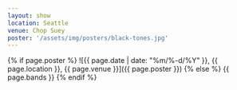 ```yaml
---
layout: show
location: Seattle
venue: Chop Suey
poster: '/assets/img/posters/black-tones.jpg'
---
```


{% if page.poster %}
![{{ page.date | date: "%m/%-d/%Y" }}, {{ page.location }}, {{ page.venue }}]({{ page.poster }})
{% else %}
{{ page.bands }}
{% endif %}
